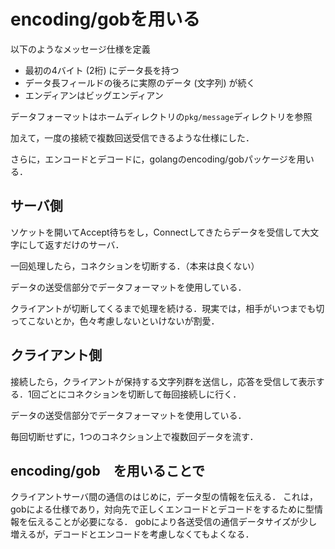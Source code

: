 # encoding/gobを用いる
以下のようなメッセージ仕様を定義

- 最初の4バイト (2桁) にデータ長を持つ
- データ長フィールドの後ろに実際のデータ (文字列) が続く
- エンディアンはビッグエンディアン

データフォーマットはホームディレクトリの`pkg/message`ディレクトリを参照

加えて，一度の接続で複数回送受信できるような仕様にした．

さらに，エンコードとデコードに，golangのencoding/gobパッケージを用いる．

## サーバ側
ソケットを開いてAccept待ちをし，Connectしてきたらデータを受信して大文字にして返すだけのサーバ．

一回処理したら，コネクションを切断する．（本来は良くない）

データの送受信部分でデータフォーマットを使用している．

クライアントが切断してくるまで処理を続ける．現実では，相手がいつまでも切ってこないとか，色々考慮しないといけないが割愛．

## クライアント側
接続したら，クライアントが保持する文字列群を送信し，応答を受信して表示する．1回ごとにコネクションを切断して毎回接続しに行く．

データの送受信部分でデータフォーマットを使用している．

毎回切断せずに，1つのコネクション上で複数回データを流す．

## encoding/gob　を用いることで
クライアントサーバ間の通信のはじめに，データ型の情報を伝える．
これは，gobによる仕様であり，対向先で正しくエンコードとデコードをするために型情報を伝えることが必要になる．
gobにより各送受信の通信データサイズが少し増えるが，デコードとエンコードを考慮しなくてもよくなる．
